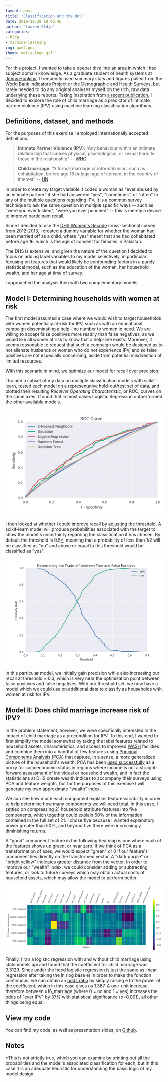 ```yaml
---
layout: post
title: "Classification and the DHS"
date: 2016-10-28 18:40:46
author: "Lauren Oldja"
categories:
- blog
- machine-learning
img: pak2.png
thumb: metis-logo.gif
---
```


For this project, I wanted to take a deeper dive into an area in which I had subject domain knowledge. As a graduate student of health systems at [Johns Hopkins](http://www.jhsph.edu/departments/international-health/), I frequently used summary stats and figures pulled from the [World Bank Indicators Project](http://www.worldbank.org/data) or the [Demographic and Health Surveys](http://www.dhsprogram.com), but rarely needed to do any original analyses myself on the rich, raw data underlying these reports. Taking inspiration from [a recent publication](https://www.ncbi.nlm.nih.gov/pubmed/27733435), I decided to explore the role of child marriage as a predictor of intimate partner violence (IPV) using machine learning classification algorithms.<!--more-->

## Definitions, dataset, and methods

For the purposes of this exercise I employed internationally accepted definitions.

><b>Intimate Partner Violence (IPV)</b>: “Any behaviour within an intimate relationship that causes physical, psychological, or sexual harm to those in the relationship” -- [WHO](http://www.who.int/mediacentre/factsheets/fs239/en/)

><b>Child marriage</b>: “A formal marriage or informal union, such as cohabitation, before age 18 or legal age of consent in the country of interest”  -- [UN](https://treaties.un.org/doc/Treaties/1964/12/19641223%2002-15%20AM/Ch_XVI_3p.pdf)

In order to create my target variable, I coded a woman as "ever abused by an intimate partner" if she had answered "yes", "sometimes", or "often" to any of the multiple questions regarding IPV. It is a common survey technique to ask the same question in multiple specific ways -- such as "were you ever kicked", "were you ever punched" -- this is merely a device to improve participant recall.

Since I decided to use the [DHS Women's Recode](http://dhsprogram.com/what-we-do/survey/survey-display-419.cfm) cross-sectional survey from 2012-2013, I created a dummy variable for whether the woman had been married off as a child, where "yes" meant that she had cohabitated before age 16, which is the age of consent for females in Pakistan. 

The DHS is extensive, and given the nature of the question I decided to focus on adding label variables to my model selectively, in particular focusing on features that would likely be confounding factors in a purely statistical model, such as the education of the woman, her household wealth, and her age at time of survey.

I approached the analysis then with two complementary models.

## Model I: Determining households with women at risk

The first model assumed a case where we would wish to target households with women potentially at-risk for IPV, such as with an educational campaign disseminating a help-line number to women in need. We are willing to accept false positives more readily than false negatives, as we would like all women at risk to know that a help-line exists. Moreover, it seems reasonable to request that such a campaign would be designed as to not alienate husbands or women who do not experience IPV, and so false positives are not especially concerning, aside from potential misdirection of limited resources.

With this scenario in mind, we optimize our model for [recall over precision](http://www.datatau.com/item?id=5647).  

<a name="1up" />I trained a subset of my data on multiple classification models with scikit-learn, tested each model on a representative hold-out/test set of data, and plotted their resulting <i>Receiver Operating Characteristic</i>, or ROC, curves on the same axes. I found that in most cases Logistic Regression outperformed the other available models.

![ROC Comparison Curve](/assets/img/blog/roc_dhs.png)

I then looked at whether I could improve recall by adjusting the threshold. A scikit-learn model will produce probabilities associated with the target to show the model's uncertainty regarding the classification it has chosen. By default the threshold is 0.5[*](#1down), meaning that a probability of less than 1/2 will be classified as "no" and above or equal to this threshold would be classified as "yes". 

![Intersection of False Positives and False Negatives](/assets/img/blog/tpfp-intersect.png)

In this particular model, we initially gain precision while also increasing our recall at threshold = 0.3, which is very near the optimization point between false positives and false negatives. With our threshold set, we now have a model which we could use on additional data to classify as households with women at risk for IPV.

## Model II: Does child marriage increase risk of IPV?

In the problem statement, however, we were specifically interested in the impact of child marriage as a precondition for IPV. To this end, I wanted to first simplify the model somewhat by taking the label features related to household assets, characteristics, and access to improved [WASH](http://www.who.int/water_sanitation_health/en/) facilities and combine them into a handful of few features using [Principal Components Analysis (PCA)](http://www.datatau.com/item?id=6141) that capture, in a sense, a more generalized picture of the household's wealth. PCA has been [used successfully](http://heapol.oxfordjournals.org/content/21/6/459.abstract) as a proxy for socioeconomic status in regions where income is not a straight-forward assessment of individual or household wealth, and in fact the statisticians at DHS create wealth indices to accompany their surveys using PCA and feature weights, but for the purposes of this exercise I will generate my own approximate "wealth" index.

We can see how much each component explains feature variability in order to help determine how many components we will need total. In this case, I settled on compressing 21 household attribute features into five components, which together could explain 60% of the information contained in the full set of 21. I chose five because I wanted explanatory power greater than 50%, and beyond five there were increasingly diminishing returns. 

A "good" component feature in the following heatmap is one where each of the features shows up green, or near zero. If we think of PCA as a transformation of axes, we would expect "green" or 0 if our feature's component lies directly on the transformed vector. A "dark purple" or "bright yellow" indicates greater distance from the vector. In order to improve our "wealth" index, we could consider adding or subtracting features, or look to future surveys which may obtain actual costs of household assets, which may allow the model to perform better.

![Feature Heatmap](/assets/img/blog/pca_heatmap_dhs.png)

Finally, I ran a logistic regression with and without child marriage using statsmodels.api and found that the coefficient for child marriage was 0.3129. Since under the hood logistic regression is just the same as linear regression after taking the ln (log base e) in order to make the function continuous, we can obtain an [odds ratio](https://www.ncbi.nlm.nih.gov/pmc/articles/PMC2938757/) by simply raising e to the power of the coefficient, which in this case gives us 1.367. A one-unit increase therefore between u16_marriage (where 0 = no and 1 = yes) increases the odds of "ever IPV" by 37% with statistical significance (p=0.001), all other things being equal.

## View my code  

You can find my code, as well as presentation slides, on [Github](http://www.github.com/loldja/ds9_mcnulty).

## Notes
[*](#1up)<a name="1down" />This is not strictly true, which you can examine by printing out all the probabilities and the model's associated classification for each, but in this case it is an adequate heuristic for understanding the basic logic of my model design.